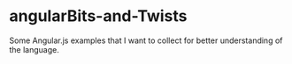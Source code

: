 angularBits-and-Twists
======================

Some Angular.js examples that I want to collect for better understanding of the language.
